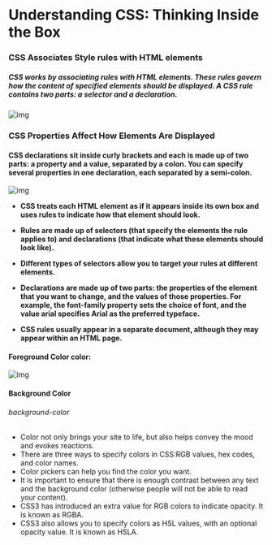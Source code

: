 # Understanding CSS: Thinking Inside the Box

### CSS Associates Style rules with HTML elements
##### CSS works by associating rules with HTML elements. These rules govern how the content of specified elements should be displayed. A CSS rule contains two parts: a selector and a declaration.

![img](https://static.javatpoint.com/csspages/images/css-syntax.png)

### CSS Properties Affect How Elements Are Displayed
#### CSS declarations sit inside curly brackets and each is made up of two parts: a property and a value, separated by a colon. You can specify several properties in one declaration, each separated by a semi-colon.

![img](https://image.slidesharecdn.com/mark-csssyntaxselector-140213211343-phpapp01/95/mark-css-syntax-selector-3-638.jpg?cb=1392326713.png)

+ **CSS treats each HTML element as if it appears inside 
its own box and uses rules to indicate how that 
element should look.**

+ **Rules are made up of selectors (that specify the 
elements the rule applies to) and declarations (that 
indicate what these elements should look like).**

+ **Different types of selectors allow you to target your 
rules at different elements.**

+ **Declarations are made up of two parts: the properties 
of the element that you want to change, and the values 
of those properties. For example, the font-family 
property sets the choice of font, and the value arial 
specifies Arial as the preferred typeface.**

+ **CSS rules usually appear in a separate document, 
although they may appear within an HTML page.**


#### Foreground Color color:
![img](https://i.pinimg.com/originals/1c/60/13/1c6013c9e39d0627e339ef7b60a26320.jpg)

#### Background Color
###### background-color

+ Color not only brings your site to life, but also helps convey the mood and evokes reactions.
+ There are three ways to specify colors in CSS:RGB values, hex codes, and color names.
+ Color pickers can help you find the color you want.
+ It is important to ensure that there is enough contrast between any text and the background color (otherwise  people will not be able to read your content).
+ CSS3 has introduced an extra value for RGB colors to 
indicate opacity. It is known as RGBA.
+  CSS3 also allows you to specify colors as HSL values, 
with an optional opacity value. It is known as HSLA.